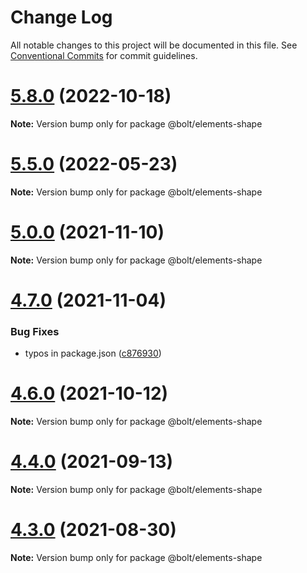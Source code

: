 # Change Log

All notable changes to this project will be documented in this file.
See [Conventional Commits](https://conventionalcommits.org) for commit guidelines.

# [5.8.0](https://github.com/bolt-design-system/bolt/tree/master/packages/elements/bolt-shape/compare/v5.7.5...v5.8.0) (2022-10-18)

**Note:** Version bump only for package @bolt/elements-shape





# [5.5.0](https://github.com/bolt-design-system/bolt/tree/master/packages/elements/bolt-shape/compare/v5.4.0...v5.5.0) (2022-05-23)

**Note:** Version bump only for package @bolt/elements-shape





# [5.0.0](https://github.com/bolt-design-system/bolt/tree/master/packages/elements/bolt-shape/compare/v4.7.0...v5.0.0) (2021-11-10)

**Note:** Version bump only for package @bolt/elements-shape





# [4.7.0](https://github.com/bolt-design-system/bolt/tree/master/packages/elements/bolt-shape/compare/v4.6.2...v4.7.0) (2021-11-04)


### Bug Fixes

* typos in package.json ([c876930](https://github.com/bolt-design-system/bolt/tree/master/packages/elements/bolt-shape/commit/c876930180b63975605f135c78371aaa43e41020))





# [4.6.0](https://github.com/bolt-design-system/bolt/tree/master/packages/elements/bolt-text-link/compare/v4.5.1...v4.6.0) (2021-10-12)

**Note:** Version bump only for package @bolt/elements-shape





# [4.4.0](https://github.com/bolt-design-system/bolt/tree/master/packages/elements/bolt-text-link/compare/v4.3.0...v4.4.0) (2021-09-13)

**Note:** Version bump only for package @bolt/elements-shape





# [4.3.0](https://github.com/bolt-design-system/bolt/tree/master/packages/elements/bolt-text-link/compare/v4.2.3...v4.3.0) (2021-08-30)

**Note:** Version bump only for package @bolt/elements-shape
